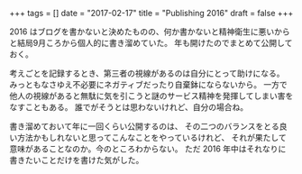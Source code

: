 +++
tags = []
date = "2017-02-17"
title = "Publishing 2016"
draft = false
+++

2016 はブログを書かないと決めたものの、何か書かないと精神衛生に悪いからと結局9月ころから個人的に書き溜めていた。
年も開けたのでまとめて公開しておく。

考えごとを記録するとき、第三者の視線があるのは自分にとって助けになる。
みっともなさゆえ不必要にネガティブだったり自棄鉢にならないから。
一方で他人の視線があると無駄に気を引こうと謎のサービス精神を発揮してしまい害をなすこともある。
誰でがそうとは思わないけれど、自分の場合ね。

書き溜めておいて年に一回くらい公開するのは、
その二つのバランスをとる良い方法かもしれないと思ってこんなことをやっているけれど、
それが果たして意味があることなのか。今のところわからない。
ただ 2016 年中はそれなりに書きたいことだけを書けた気がした。